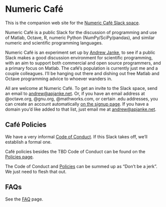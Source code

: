 Numeric Café
============

This is the companion web site for the [Numeric Café Slack space](https://numericcafe.slack.com).


Numeric Café is a public Slack for the discussion of programming and use of Matlab, Octave, R, numeric Python (NumPy/SciPy/pandas), and similar numeric and scientific programming languages.

Numeric Café is an experiment set up by [Andrew Janke](https://apjanke.net), to see if a public Slack makes a good discussion environment for scientific programming, with an aim to support both commercial and open source programmers, and a primary focus on Matlab.
The café’s population is currently just me and a couple colleagues.
I’ll be hanging out there and dishing out free Matlab and Octave programming advice to whoever wanders in.

All are welcome at Numeric Café.
To get an invite to the Slack space, send an email to <andrew@apjanke.net>.
Or, if you have an email address at @octave.org, @gnu.org, @mathworks.com, or certain .edu addresses, you can create an account automatically [on the signup page](https://join.slack.com/t/numericcafe/signup?x=x-594108407168-617841048359).
If you have a domain you’d like added to that list, just email me at <andrew@apjanke.net>.

## Café Policies

We have a very informal [Code of Conduct](coc.md).
If this Slack takes off, we’ll establish a formal one.

Café policies besides the TBD Code of Conduct can be found on the [Policies page](policies.md).

The Code of Conduct and [Policies](policies.md) can be summed up as “Don’t be a jerk”.
We just need to flesh that out.

## FAQs

See the [FAQ](FAQ.md) page.